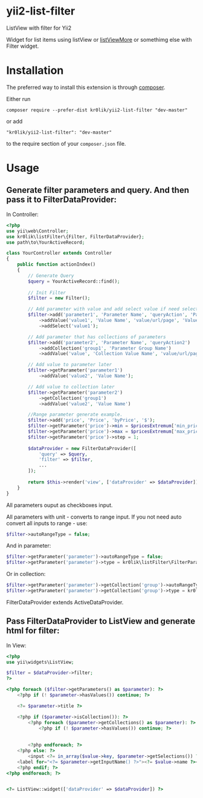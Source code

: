 # yii2-list-filter
ListView with filter for Yii2

Widget for list items using listView or [listViewMore](https://github.com/kr0lik/yii2-list-view-more) or somethimg else with Filter widget.

# Installation

The preferred way to install this extension is through [composer](http://getcomposer.org/download/).

Either run

```
composer require --prefer-dist kr0lik/yii2-list-filter "dev-master"
```

or add

```
"kr0lik/yii2-list-filter": "dev-master"
```

to the require section of your `composer.json` file.

# Usage
Generate filter parameters and query. And then pass it to FilterDataProvider:
---

In Controller:
```php
<?php
use yii\web\Controller;
use kr0lik\listFilter\{Filter, FilterDataProvider};
use path\to\YourActiveRecord;

class YourController extends Controller
{
    public function actionIndex()
    {
        // Generate Query
        $query = YourActiveRecord::find();
    
        // Init Filter
        $filter = new Filter();

        // Add parameter with value and add select value if need select value in code
        $filter->add('parameter1', 'Parameter Name', 'queryAction', 'Parameter Unit')
            ->addValue('value1', 'Value Name', 'value/url/page', 'Value Url title')
            ->addSelect('value1');

        // Add parameter that has collections of parameters
        $filter->add('parameter2', 'Parameter Name', 'queryAction2')
            ->addCollection('group1', 'Parameter Group Name')
            ->addValue('value', 'Collection Value Name', 'value/url/page', 'Value Url title');

        // Add value to parameter later
        $filter->getParameter('parameter1')
            ->addValue('value2', 'Value Name');

        // Add value to collection later
        $filter->getParameter('parameter2')
            ->getCollection('group1')
            ->addValue('value2', 'Value Name')

        //Range parameter generate example.
        $filter->add('price', 'Price', 'byPrice', '$');
        $filter->getParameter('price')->min = $pricesExtremum['min_price'];
        $filter->getParameter('price')->max = $pricesExtremum['max_price'];
        $filter->getParameter('price')->step = 1;
        
        $dataProvider = new FilterDataProvider([
            'query' => $query,
            'filter' => $filter,
            ...
        ]);
        
        return $this->render('view', ['dataProvider' => $dataProvider]);
    }
}
```
All parameters ouput as checkboxes input.

All parameters with unit - converts to range input. If you not need auto convert all inputs to range - use:

```php
$filter->autoRangeType = false;
```

And in parameter: 

```php
$filter->getParameter('parameter')->autoRangeType = false;
$filter->getParameter('parameter')->type = kr0lik\listFilter\FilterParameter::TYPE_CHECKBOX;
```

Or in collection: 

```php
$filter->getParameter('parameter')->getCollection('group')->autoRangeType = false;
$filter->getParameter('parameter')->getCollection('group')->type = kr0lik\listFilter\FilterParameter::TYPE_CHECKBOX;
```

FilterDataProvider extends ActiveDataProvider.

Pass FilterDataProvider to ListView and generate html for filter:
---

In View:
```php
<?php
use yii\widgets\ListView;

$filter = $dataProvider->filter;
?>

<?php foreach ($filter->getParameters() as $parameter): ?>
    <?php if (! $parameter->hasValues()) continue; ?>

    <?= $parameter->title ?>

    <?php if ($parameter->isCollection()): ?>
        <?php foreach ($parameter->getCollections() as $parameter): ?>
            <?php if (! $parameter->hasValues()) continue; ?>
            
            
        <?php endforeach; ?>
    <?php else: ?>
        <input <?= in_array($value->key, $parameter->getSelections()) ? 'checked="checked"' : '' ?> type="checkbox" name="<?= $parameter->getInputName() ?>[]" value="<?= $value->key ?>">
    <label for="<?= $parameter->getInputName() ?>"><?= $value->name ?></span>
    <?php endif; ?>
<?php endforeach; ?>


<?= ListView::widget(['dataProvider' => $dataProvider]) ?>
```
